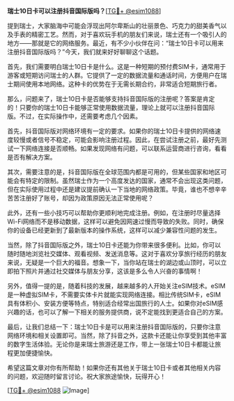 **瑞士10日卡可以注册抖音国际版吗？**[[TG💪+ @esim1088](https://t.me/s/esim1088)]

提到瑞士，大家脑海中可能会浮现出阿尔卑斯山的壮丽景色、巧克力的甜美香气以及手表的精密工艺。然而，对于喜欢玩手机的朋友们来说，瑞士还有一个吸引人的地方——那就是它的网络服务。最近，有不少小伙伴在问：“瑞士10日卡可以用来注册抖音国际版吗？”今天，我们就来好好聊聊这个话题。

首先，我们需要明白瑞士10日卡是什么。这是一种短期的预付费SIM卡，通常用于游客或短期访问瑞士的人群。它提供了一定的数据流量和通话时间，方便用户在瑞士期间使用本地网络。这种卡的优势在于无需长期合约，非常适合短期旅行者。

那么，问题来了，瑞士10日卡是否能够支持抖音国际版的注册呢？答案是肯定的！只要你的瑞士10日卡能够正常使用数据流量，理论上就可以注册抖音国际版。不过，在实际操作中，还需要考虑几个因素。

首先，抖音国际版对网络环境有一定的要求。如果你的瑞士10日卡提供的网络速度较慢或者信号不稳定，可能会影响注册过程。因此，在尝试注册之前，最好先测试一下网络连接是否顺畅。如果发现网络有问题，可以联系运营商进行咨询，看看是否有解决方案。

其次，需要注意的是，抖音国际版在全球范围内都是可用的，但某些国家和地区可能会有特定的限制。虽然瑞士作为一个高度发达的国家，通常不会出现这类问题，但在实际使用过程中还是建议提前确认一下当地的网络政策。毕竟，谁也不想辛辛苦苦注册好了账号，却因为政策原因无法正常使用呢？

此外，还有一些小技巧可以帮助你更顺利地完成注册。例如，在注册时尽量选择Wi-Fi网络而不是移动数据，这样可以避免因网速过慢而导致的失败。同时，确保你的设备已经更新到了最新版本的操作系统，这样可以减少兼容性问题的发生。

当然，除了抖音国际版之外，瑞士10日卡还能为你带来很多便利。比如，你可以随时随地浏览社交媒体、观看视频、发送消息等。这对于喜欢分享旅行经历的朋友来说，无疑是一个巨大的福音。想象一下，当你站在瑞士的湖边或山顶时，可以立即拍下照片并通过社交媒体与朋友分享，这该是多么令人兴奋的事情啊！

另外，值得一提的是，随着科技的发展，越来越多的人开始关注eSIM技术。eSIM是一种虚拟SIM卡，不需要实体卡片就能实现网络连接。相比传统SIM卡，eSIM具有体积小、安装方便等特点，特别适合经常出国旅行的人士。如果你对eSIM感兴趣的话，也可以了解一下相关的服务提供商，说不定能找到更适合自己的方案。

最后，让我们总结一下：瑞士10日卡是可以用来注册抖音国际版的，只要你注意网络环境和相关设置即可。当然，除了抖音之外，这款卡还能让你享受到其他丰富的数字生活体验。无论你是来瑞士旅游还是工作，带上一张瑞士10日卡都能让旅程更加便捷愉快。

希望这篇文章对你有所帮助！如果你还有其他关于瑞士10日卡或者其他相关内容的问题，欢迎随时留言讨论。祝大家旅途愉快，玩得开心！

[[TG💪+ @esim1088](https://t.me/s/esim1088) ![Image](https://i.postimg.cc/4NQfJmqS/Snipaste-2025-05-13-00-14-12.png)]